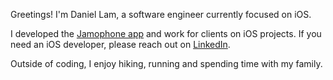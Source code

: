 Greetings! I'm Daniel Lam, a software engineer currently focused on iOS. 

I developed the [Jamophone app](https://apps.apple.com/app/id535422655) and work for clients on iOS projects. If you need an iOS developer, please reach out on [LinkedIn](https://www.linkedin.com/in/danie11am).

Outside of coding, I enjoy hiking, running and spending time with my family.
